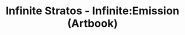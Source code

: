 --- 
title: "Infinite Stratos - Infinite:Emission (Artbook)"
publishdate: "2019-4-25T16:48:46+02:00"
src: "https://365manga.net/manga/infinite-stratos-infinite-emission-artbook"
image: "https://data.365manga.net/images/thumbnails/19745-infinite-stratos-infinite-emission-artbook.jpg"
description: ""
---